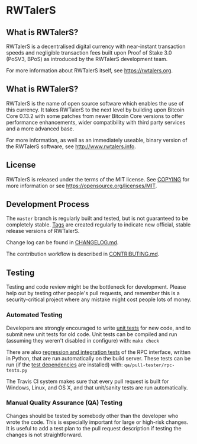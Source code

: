 RWTalerS
=====================================



What is RWTalerS?
----------------

RWTalerS is a decentralised digital currency with near-instant transaction speeds and negligible transaction fees built upon Proof of Stake 3.0 (PoSV3, BPoS) as
introduced by the RWTalerS development team.

For more information about RWTalerS itself, see https://rwtalers.org.

What is RWTalerS?
----------------

RWTalerS is the name of open source software which enables the use of this currency. It takes RWTalerS to the next level by building upon
Bitcoin Core 0.13.2 with some patches from newer Bitcoin Core versions to offer performance enhancements, wider compatibility with third party services and a more advanced base.

For more information, as well as an immediately useable, binary version of the RWTalerS software, see http://www.rwtalers.info.

License
-------

RWTalerS is released under the terms of the MIT license. See [COPYING](COPYING) for more
information or see https://opensource.org/licenses/MIT.

Development Process
-------------------

The `master` branch is regularly built and tested, but is not guaranteed to be
completely stable. [Tags](https://github.com/RWTalerS/RWTalerS/tags) are created
regularly to indicate new official, stable release versions of RWTalerS.

Change log can be found in [CHANGELOG.md](CHANGELOG.md).

The contribution workflow is described in [CONTRIBUTING.md](CONTRIBUTING.md).


Testing
-------

Testing and code review might be the bottleneck for development. Please help out by testing
other people's pull requests, and remember this is a security-critical project where any mistake might cost people
lots of money.

### Automated Testing

Developers are strongly encouraged to write [unit tests](/doc/unit-tests.md) for new code, and to
submit new unit tests for old code. Unit tests can be compiled and run
(assuming they weren't disabled in configure) with: `make check`

There are also [regression and integration tests](/qa) of the RPC interface, written
in Python, that are run automatically on the build server.
These tests can be run (if the [test dependencies](/qa) are installed) with: `qa/pull-tester/rpc-tests.py`

The Travis CI system makes sure that every pull request is built for Windows, Linux, and OS X, and that unit/sanity tests are run automatically.

### Manual Quality Assurance (QA) Testing

Changes should be tested by somebody other than the developer who wrote the
code. This is especially important for large or high-risk changes. It is useful
to add a test plan to the pull request description if testing the changes is
not straightforward.
